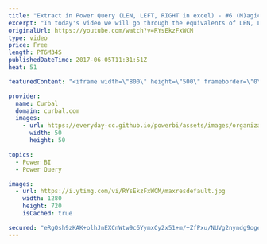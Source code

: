 ```yaml
---
title: "Extract in Power Query (LEN, LEFT, RIGHT in excel) - #6 (M)agic (M)ondays"
excerpt: "In today's video we will go through the equivalents of LEN, LEFT; RIGHT in Power Query. You can create very complex transformations using the interface in Power Query.  Keynotes: 02:46 -Text Before delimiter 03:37 - Count lenth of text 04:03 - Extract First character 04:11 - Extract Last Character 04:16"
originalUrl: https://youtube.com/watch?v=RYsEkzFxWCM
type: video
price: Free
length: PT6M34S
publishedDateTime: 2017-06-05T11:31:51Z
heat: 51

featuredContent: "<iframe width=\"800\" height=\"500\" frameborder=\"0\" src=\"https://www.youtube.com/embed/RYsEkzFxWCM\" allow=\"accelerometer; autoplay; encrypted-media; gyroscope; picture-in-picture\" allowfullscreen></iframe>"

provider:
  name: Curbal
  domain: curbal.com
  images:
    - url: https://everyday-cc.github.io/powerbi/assets/images/organizations/curbal.com-50x50.jpg
      width: 50
      height: 50

topics:
  - Power BI
  - Power Query

images:
  - url: https://i.ytimg.com/vi/RYsEkzFxWCM/maxresdefault.jpg
    width: 1280
    height: 720
    isCached: true

secured: "eRgQsh9zKAK+olhJnEXCnWtw9c6YymxCy2x51+m/+ZfPxu/NUVg2nyndg9oge7atOJHzkqJqMKA2n83ruGLXJetEaWzSM+MeS66q3ZmfZA8+VPCSo8QkohgZcoh+raHe1QMZejIjp5qOUjIfTnyYcsyK6hDzoCPfGj0hAz2Wx4Q83RvTtWOxv5cVbrM1iSVKe2efN3Goh6KbP7vAK095bX5Ny21b7jAEe8rUyKP7rvYVxd3ED77gVNuvixcHgEj9VweNlCsNsxIj9O5e82xcxAWmMnE5FwXO58S9ftlFLcWG6gqAJghE8tA4Th8DH2aRkBBdzlNrGw6Jc3CcV+Z2NRi+SlyCsvtZtDR22RIbBgmCYUfFpF/rPRX1REO4gbRYBDFd59vYjumbXlLVproxtbGi3zVyhWLLS01FcNJ75j8=;zHqD0qjx15FlJzinuCzNdA=="
---
```


